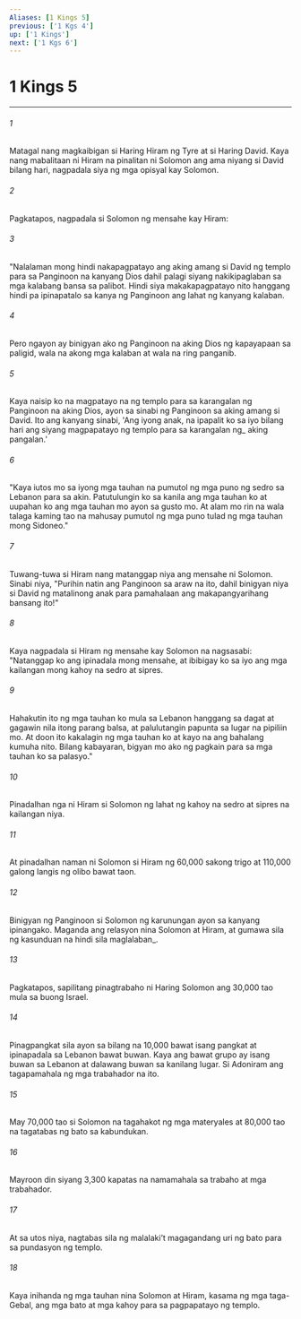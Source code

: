 ```yaml
---
Aliases: [1 Kings 5]
previous: ['1 Kgs 4']
up: ['1 Kings']
next: ['1 Kgs 6']
---
```

# 1 Kings 5

***






















###### 1 










Matagal nang magkaibigan si Haring Hiram ng Tyre at si Haring David. Kaya nang mabalitaan ni Hiram na pinalitan ni Solomon ang ama niyang si David bilang hari, nagpadala siya ng mga opisyal kay Solomon. 





















###### 2 










Pagkatapos, nagpadala si Solomon ng mensahe kay Hiram: 





















###### 3 










"Nalalaman mong hindi nakapagpatayo ang aking amang si David ng templo para sa Panginoon na kanyang Dios dahil palagi siyang nakikipaglaban sa mga kalabang bansa sa palibot. Hindi siya makakapagpatayo nito hanggang hindi pa ipinapatalo sa kanya ng Panginoon ang lahat ng kanyang kalaban. 





















###### 4 










Pero ngayon ay binigyan ako ng Panginoon na aking Dios ng kapayapaan sa paligid, wala na akong mga kalaban at wala na ring panganib. 





















###### 5 










Kaya naisip ko na magpatayo na ng templo para sa karangalan ng Panginoon na aking Dios, ayon sa sinabi ng Panginoon sa aking amang si David. Ito ang kanyang sinabi, 'Ang iyong anak, na ipapalit ko sa iyo bilang hari ang siyang magpapatayo ng templo para sa karangalan ng_ aking pangalan.' 





















###### 6 










"Kaya iutos mo sa iyong mga tauhan na pumutol ng mga puno ng sedro sa Lebanon para sa akin. Patutulungin ko sa kanila ang mga tauhan ko at uupahan ko ang mga tauhan mo ayon sa gusto mo. At alam mo rin na wala talaga kaming tao na mahusay pumutol ng mga puno tulad ng mga tauhan mong Sidoneo." 





















###### 7 










Tuwang-tuwa si Hiram nang matanggap niya ang mensahe ni Solomon. Sinabi niya, "Purihin natin ang Panginoon sa araw na ito, dahil binigyan niya si David ng matalinong anak para pamahalaan ang makapangyarihang bansang ito!" 





















###### 8 










Kaya nagpadala si Hiram ng mensahe kay Solomon na nagsasabi: "Natanggap ko ang ipinadala mong mensahe, at ibibigay ko sa iyo ang mga kailangan mong kahoy na sedro at sipres. 





















###### 9 










Hahakutin ito ng mga tauhan ko mula sa Lebanon hanggang sa dagat at gagawin nila itong parang balsa, at palulutangin papunta sa lugar na pipiliin mo. At doon ito kakalagin ng mga tauhan ko at kayo na ang bahalang kumuha nito. Bilang kabayaran, bigyan mo ako ng pagkain para sa mga tauhan ko sa palasyo." 





















###### 10 










Pinadalhan nga ni Hiram si Solomon ng lahat ng kahoy na sedro at sipres na kailangan niya. 





















###### 11 










At pinadalhan naman ni Solomon si Hiram ng 60,000 sakong trigo at 110,000 galong langis ng olibo bawat taon. 





















###### 12 










Binigyan ng Panginoon si Solomon ng karunungan ayon sa kanyang ipinangako. Maganda ang relasyon nina Solomon at Hiram, at gumawa sila ng kasunduan na hindi sila maglalaban_. 





















###### 13 










Pagkatapos, sapilitang pinagtrabaho ni Haring Solomon ang 30,000 tao mula sa buong Israel. 





















###### 14 










Pinagpangkat sila ayon sa bilang na 10,000 bawat isang pangkat at ipinapadala sa Lebanon bawat buwan. Kaya ang bawat grupo ay isang buwan sa Lebanon at dalawang buwan sa kanilang lugar. Si Adoniram ang tagapamahala ng mga trabahador na ito. 





















###### 15 










May 70,000 tao si Solomon na tagahakot ng mga materyales at 80,000 tao na tagatabas ng bato sa kabundukan. 





















###### 16 










Mayroon din siyang 3,300 kapatas na namamahala sa trabaho at mga trabahador. 





















###### 17 










At sa utos niya, nagtabas sila ng malalakiʼt magagandang uri ng bato para sa pundasyon ng templo. 





















###### 18 










Kaya inihanda ng mga tauhan nina Solomon at Hiram, kasama ng mga taga-Gebal, ang mga bato at mga kahoy para sa pagpapatayo ng templo.
